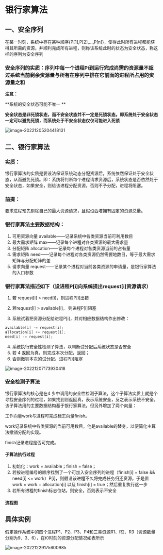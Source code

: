 # 银行家算法

## 一、安全序列

在某一时刻，系统中存在某种顺序{P[1],P[2],...,P[n]}，使得此时所有进程都能获得其所需的资源，并顺利完成所有进程，则称该系统此时的状态为安全状态，称这样的序列为安全序列

### 安全序列的实质：序列中每一个进程Pi到运行完成尚需的资源量不超过系统当前剩余资源量与所有在序列中排在它前面的进程所占用的资源量之和

**注意：**

**系统的安全状态可能不唯一 **

**安全状态是非死锁状态，而不安全状态并不一定是死锁状态。即系统处于安全状态一定可以避免死锁，而系统处于不安全状态仅仅可能进入死锁**

![image-20221205204418131](C:\Users\Administrator\AppData\Roaming\Typora\typora-user-images\image-20221205204418131.png)

## 二、银行家算法

### 实质：

银行家算法的实质是要设法保证系统动态分配资源后，系统依然保证处于安全状态，从而避免死锁。即：系统将判断每个进程请求资源后，系统状态是否依然处于安全状态，如果安全，则给该进程分配资源，否则不予分配，进程将阻塞。

### 前提：

要求进程预先剔除自己的最大资源请求，且假设西塔拥有固定的资源总量。

### 银行家算法主要数据结构：

1. 可用资源向量 available——记录系统中各类资源当前可利用数目
2. 最大需求矩阵 max——记录每个进程对各类资源的最大需求量
3. 分配矩阵 allocation——记录每个进程对各类资源当前的占有量
4. 需求矩阵 need——记录每个进程对各类资源仍然需要地数目，等于最大需求矩阵与分配矩阵的差
5. 请求向量 request——记录某个进程对当前各类资源的申请量，是银行家算法的入口参数

### 银行家算法描述如下（设进程P[i]向系统提出request[i]资源请求）

1. 若 request[i] > need[i]，则进程P[i]出错

2. 若request[i] > available[i]， 则进程P[i]阻塞

3. 系统试着把资源分配给进程P[i]，并对相应数据结构作出修改：
```java
available[i] -= request[i]; 
allocation[i] += request[i]; 
need[i] -= request[i];
```

4. 系统执行安全性检测子算法，以判断试分配后系统状态是否安全
5. 若 4 返回为真，则完成本次分配，返回；
6. 否则撤销本次的试分配，进程P[i]阻塞

![image-20221207173930418](D:\谭远\typora文件\博客文件夹\image-20221207173930418.png)

### 安全检测子算法

银行家算法的核心是在4 步中调用的安全性检测子算法，这个子算法实质上就是个寻找安全序列的过程，如果找到则返回真，表示系统安全，反之表示系统不安全。该子算法用的主要数据结构基于银行家算法，但另外增加了两个向量：

工作向量work与进程可完成标志向量finish。

work记录系统中各类资源的当前可用数目，他是available的替身，以便简化主算法撤销分配的实现。

finish记录进程是否可完成。

#### 子算法执行过程

1. 初始化：work = available；finish = false；
2. 若按进程编号的顺序找到了一个可加入安全序列的进程（finish[i] = false && need[i] <= work）P[i]，则假设该进程不久将完成任务归还资源，于是置work = work + allocation[i] 以及 finish[i] = true；然后重复执行这一步
3. 若所有进程的finish标志位站，则安全，否则表示不安全

#### 流程图

## 具体实例

假定操作系统中的四个进程P1、P2、P3、P4和三类资源R1、R2、R3（资源数量分别为9、3、6），在t0时刻的资源分配情况如表所示

![image-20221229175600985](D:\谭远\typora文件\博客文件夹\image-20221229175600985.png)
